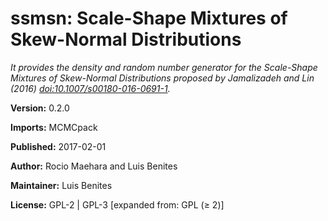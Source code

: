 # ssmsn: Scale-Shape Mixtures of Skew-Normal Distributions

*It provides the density and random number generator for the Scale-Shape Mixtures of Skew-Normal Distributions proposed by Jamalizadeh and Lin (2016) <doi:10.1007/s00180-016-0691-1>.*

**Version:** 	0.2.0

**Imports:** 	MCMCpack

**Published:** 	2017-02-01

**Author:** 	Rocio Maehara and Luis Benites

**Maintainer:** 	Luis Benites <lbenitesanchez at gmail.com>

**License:** 	GPL-2 | GPL-3 [expanded from: GPL (≥ 2)]
